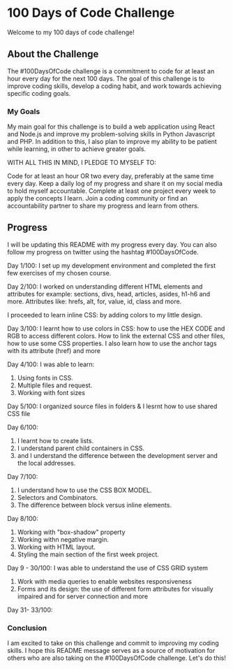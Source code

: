 # 100 Days of Code Challenge
Welcome to my 100 days of code challenge!

## About the Challenge
The #100DaysOfCode challenge is a commitment to code for at least an hour every day for the next 100 days. The goal of this challenge is to improve coding skills, develop a coding habit, and work towards achieving specific coding goals.

### My Goals
My main goal for this challenge is to build a web application using React and Node.js and improve my problem-solving skills in Python Javascript and PHP. In addition to this, I also plan to improve my ability to be patient while learning, in other to achieve greater goals.

WITH ALL THIS IN MIND, I PLEDGE TO MYSELF TO:

Code for at least an hour OR two every day, preferably at the same time every day.
Keep a daily log of my progress and share it on my social media to hold myself accountable.
Complete at least one project every week to apply the concepts I learn.
Join a coding community or find an accountability partner to share my progress and learn from others.

## Progress
I will be updating this README with my progress every day. You can also follow my progress on twitter using the hashtag #100DaysOfCode.

Day 1/100:
I set up my development environment and completed the first few exercises of my chosen course.

Day 2/100:
I worked on understanding different HTML elements and attributes for example: sections, divs, head, articles, asides, h1-h6 and more. Attributes like: hrefs, alt, for, value, id, class and more.

I proceeded to learn inline CSS: by adding colors to my little design.

Day 3/100:
I  learnt how to use colors in CSS: how to use the HEX CODE and RGB to access different colors. How to link the external CSS and other files, how to use some CSS properties.
I also learn how to use the anchor tags with its attribute (href) and more

Day 4/100:
I was able to learn: 
1. Using fonts in CSS. 
2. Multiple files and request. 
3. Working with font sizes

Day 5/100:
I organized source files in folders & I lesrnt how to use shared CSS file

Day 6/100: 
1. I learnt how to create lists.
2. I understand parent child containers in CSS.
3. and I understand the difference between the development server and the local addresses.

Day 7/100:
1. I understand how to use the CSS BOX MODEL.
2. Selectors and Combinators.
3. The difference between block versus inline elements.

Day 8/100:
1. Working with "box-shadow" property
2. Working withn negative margin.
3. Working with HTML layout.
4. Styling the main section of the first week project.

Day 9 - 30/100:
I was able to understand the use of CSS GRID system
1. Work with media queries to enable websites responsiveness
2. Forms and its design: the use of different form attributes for visually impaired and for server connection and more

Day 31- 33/100:

### Conclusion
I am excited to take on this challenge and commit to improving my coding skills. I hope this README message serves as a source of motivation for others who are also taking on the #100DaysOfCode challenge. Let's do this!